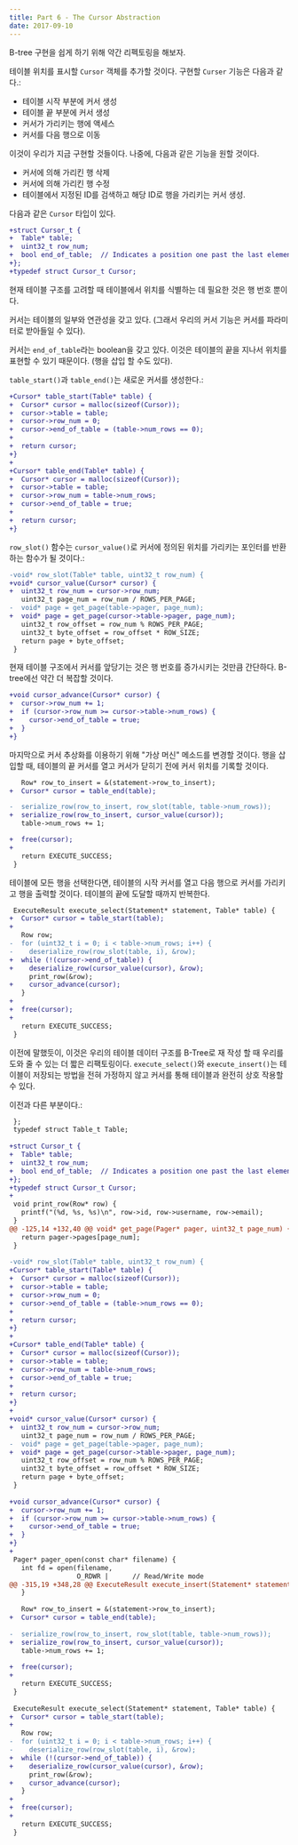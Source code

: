 ```yaml
---
title: Part 6 - The Cursor Abstraction
date: 2017-09-10
---
```


B-tree 구현을 쉽게 하기 위해 약간 리펙토링을 해보자.

테이블 위치를 표시할 `Cursor` 객체를 추가할 것이다. 구현할 `Curser` 기능은 다음과 같다.:

- 테이블 시작 부분에 커서 생성
- 테이블 끝 부분에 커서 생성
- 커서가 가리키는 행에 액세스
- 커서를 다음 행으로 이동

이것이 우리가 지금 구현할 것들이다. 나중에, 다음과 같은 기능을 원할 것이다.

- 커서에 의해 가리킨 행 삭제
- 커서에 의해 가리킨 행 수정
- 테이블에서 지정된 ID를 검색하고 해당 ID로 행을 가리키는 커서 생성.

다음과 같은 `Cursor` 타입이 있다.

```diff
+struct Cursor_t {
+  Table* table;
+  uint32_t row_num;
+  bool end_of_table;  // Indicates a position one past the last element
+};
+typedef struct Cursor_t Cursor;
```

현재 테이블 구조를 고려할 때 테이블에서 위치를 식별하는 데 필요한 것은 행 번호 뿐이다.

커서는 테이블의 일부와 연관성을 갖고 있다. (그래서 우리의 커서 기능은 커서를 파라미터로 받아들일 수 있다).

커서는 `end_of_table`라는 boolean을 갖고 있다.
이것은 테이블의 끝을 지나서 위치를 표현할 수 있기 때문이다. (행을 삽입 할 수도 있다).

`table_start()`과 `table_end()`는 새로운 커서를 생성한다.:

```diff
+Cursor* table_start(Table* table) {
+  Cursor* cursor = malloc(sizeof(Cursor));
+  cursor->table = table;
+  cursor->row_num = 0;
+  cursor->end_of_table = (table->num_rows == 0);
+
+  return cursor;
+}
+
+Cursor* table_end(Table* table) {
+  Cursor* cursor = malloc(sizeof(Cursor));
+  cursor->table = table;
+  cursor->row_num = table->num_rows;
+  cursor->end_of_table = true;
+
+  return cursor;
+}
```

`row_slot()` 함수는 `cursor_value()`로 커서에 정의된 위치를 가리키는 포인터를 반환하는 함수가 될 것이다.:

```diff
-void* row_slot(Table* table, uint32_t row_num) {
+void* cursor_value(Cursor* cursor) {
+  uint32_t row_num = cursor->row_num;
   uint32_t page_num = row_num / ROWS_PER_PAGE;
-  void* page = get_page(table->pager, page_num);
+  void* page = get_page(cursor->table->pager, page_num);
   uint32_t row_offset = row_num % ROWS_PER_PAGE;
   uint32_t byte_offset = row_offset * ROW_SIZE;
   return page + byte_offset;
 }
```

현재 테이블 구조에서 커서를 앞당기는 것은 행 번호를 증가시키는 것만큼 간단하다.
B-tree에선 약간 더 복잡할 것이다. 

```diff
+void cursor_advance(Cursor* cursor) {
+  cursor->row_num += 1;
+  if (cursor->row_num >= cursor->table->num_rows) {
+    cursor->end_of_table = true;
+  }
+}
```

마지막으로 커서 추상화를 이용하기 위해 "가상 머신" 메소드를 변경할 것이다. 행을 삽입할 때, 테이블의 끝 커서를 열고 커서가 닫히기 전에 커서 위치를 기록할 것이다.

```diff
   Row* row_to_insert = &(statement->row_to_insert);
+  Cursor* cursor = table_end(table);

-  serialize_row(row_to_insert, row_slot(table, table->num_rows));
+  serialize_row(row_to_insert, cursor_value(cursor));
   table->num_rows += 1;

+  free(cursor);
+
   return EXECUTE_SUCCESS;
 }
 ```

테이블에 모든 행을 선택한다면, 테이블의 시작 커서를 열고 다음 행으로 커서를 가리키고 행을 출력할 것이다. 테이블의 끝에 도달할 때까지 반복한다.

```diff
 ExecuteResult execute_select(Statement* statement, Table* table) {
+  Cursor* cursor = table_start(table);
+
   Row row;
-  for (uint32_t i = 0; i < table->num_rows; i++) {
-    deserialize_row(row_slot(table, i), &row);
+  while (!(cursor->end_of_table)) {
+    deserialize_row(cursor_value(cursor), &row);
     print_row(&row);
+    cursor_advance(cursor);
   }
+
+  free(cursor);
+
   return EXECUTE_SUCCESS;
 }
 ```

이전에 말했듯이, 이것은 우리의 테이블 데이터 구조를 B-Tree로 재 작성 할 때 우리를 도와 줄 수 있는 더 짧은 리팩토링이다.
`execute_select()`와 `execute_insert()`는 테이블이 저장되는 방법을 전혀 가정하지 않고 커서를 통해 테이블과 완전히 상호 작용할 수 있다.

이전과 다른 부분이다.:
```diff
 };
 typedef struct Table_t Table;
 
+struct Cursor_t {
+  Table* table;
+  uint32_t row_num;
+  bool end_of_table;  // Indicates a position one past the last element
+};
+typedef struct Cursor_t Cursor;
+
 void print_row(Row* row) {
   printf("(%d, %s, %s)\n", row->id, row->username, row->email);
 }
@@ -125,14 +132,40 @@ void* get_page(Pager* pager, uint32_t page_num) {
   return pager->pages[page_num];
 }
 
-void* row_slot(Table* table, uint32_t row_num) {
+Cursor* table_start(Table* table) {
+  Cursor* cursor = malloc(sizeof(Cursor));
+  cursor->table = table;
+  cursor->row_num = 0;
+  cursor->end_of_table = (table->num_rows == 0);
+
+  return cursor;
+}
+
+Cursor* table_end(Table* table) {
+  Cursor* cursor = malloc(sizeof(Cursor));
+  cursor->table = table;
+  cursor->row_num = table->num_rows;
+  cursor->end_of_table = true;
+
+  return cursor;
+}
+
+void* cursor_value(Cursor* cursor) {
+  uint32_t row_num = cursor->row_num;
   uint32_t page_num = row_num / ROWS_PER_PAGE;
-  void* page = get_page(table->pager, page_num);
+  void* page = get_page(cursor->table->pager, page_num);
   uint32_t row_offset = row_num % ROWS_PER_PAGE;
   uint32_t byte_offset = row_offset * ROW_SIZE;
   return page + byte_offset;
 }
 
+void cursor_advance(Cursor* cursor) {
+  cursor->row_num += 1;
+  if (cursor->row_num >= cursor->table->num_rows) {
+    cursor->end_of_table = true;
+  }
+}
+
 Pager* pager_open(const char* filename) {
   int fd = open(filename,
                 O_RDWR |      // Read/Write mode
@@ -315,19 +348,28 @@ ExecuteResult execute_insert(Statement* statement, Table* table) {
   }
 
   Row* row_to_insert = &(statement->row_to_insert);
+  Cursor* cursor = table_end(table);
 
-  serialize_row(row_to_insert, row_slot(table, table->num_rows));
+  serialize_row(row_to_insert, cursor_value(cursor));
   table->num_rows += 1;
 
+  free(cursor);
+
   return EXECUTE_SUCCESS;
 }
 
 ExecuteResult execute_select(Statement* statement, Table* table) {
+  Cursor* cursor = table_start(table);
+
   Row row;
-  for (uint32_t i = 0; i < table->num_rows; i++) {
-    deserialize_row(row_slot(table, i), &row);
+  while (!(cursor->end_of_table)) {
+    deserialize_row(cursor_value(cursor), &row);
     print_row(&row);
+    cursor_advance(cursor);
   }
+
+  free(cursor);
+
   return EXECUTE_SUCCESS;
 }
 

```